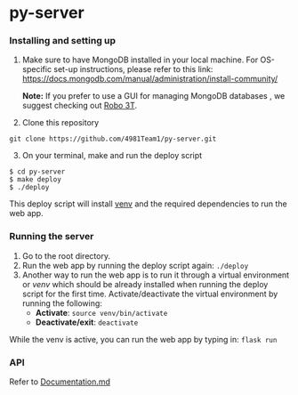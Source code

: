 # py-server
### Installing and setting up

1. Make sure to have MongoDB installed in your local machine. For OS-specific set-up instructions, please refer to this link: https://docs.mongodb.com/manual/administration/install-community/

   **Note:** If you prefer to use a GUI for managing MongoDB databases , we suggest checking out [Robo 3T](https://robomongo.org/download).

3. Clone this repository

```
git clone https://github.com/4981Team1/py-server.git
```

3. On your terminal, make and run the deploy script

```
$ cd py-server
$ make deploy
$ ./deploy
```

This deploy script will install [venv](https://docs.python.org/3/library/venv.html) and the required dependencies to run the web app.



### Running the server

1. Go to the root directory.
2. Run the web app by running the deploy script again: `./deploy`
3. Another way to run the web app is to run it through a virtual environment or *venv* which should be already installed when running the deploy script for the first time. Activate/deactivate the virtual environment by running the following:
   * **Activate**:    `source venv/bin/activate`
   * **Deactivate/exit**: `deactivate`

While the venv is active, you can run the web app by typing in: `flask run`



### API

Refer to [Documentation.md](./Documentation.md)

